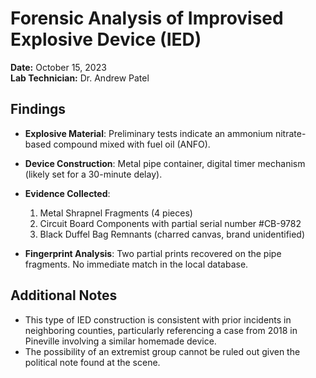 # Forensic Analysis of Improvised Explosive Device (IED)
**Date:** October 15, 2023  
**Lab Technician:** Dr. Andrew Patel

## Findings
- **Explosive Material**: Preliminary tests indicate an ammonium nitrate-based compound mixed with fuel oil (ANFO).  
- **Device Construction**: Metal pipe container, digital timer mechanism (likely set for a 30-minute delay).  
- **Evidence Collected**:
  1. Metal Shrapnel Fragments (4 pieces)  
  2. Circuit Board Components with partial serial number #CB-9782  
  3. Black Duffel Bag Remnants (charred canvas, brand unidentified)

- **Fingerprint Analysis**: Two partial prints recovered on the pipe fragments. No immediate match in the local database.

## Additional Notes
- This type of IED construction is consistent with prior incidents in neighboring counties, particularly referencing a case from 2018 in Pineville involving a similar homemade device.  
- The possibility of an extremist group cannot be ruled out given the political note found at the scene.
